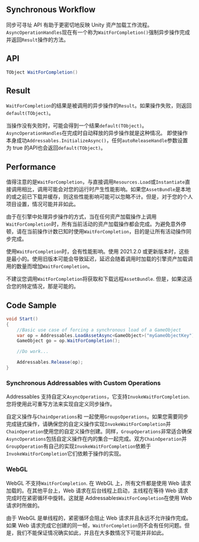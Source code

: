 ## Synchronous Workflow

同步可寻址 API 有助于更密切地反映 Unity 资产加载工作流程。 `AsyncOperationHandles`现在有一个称为`WaitForCompletion()`强制异步操作完成并返回`Result`操作的方法。

## API

```csharp
TObject WaitForCompletion()
```

## Result 

`WaitForCompletion`的结果是被调用的异步操作的`Result`。如果操作失败，则返回`default(TObject)`。

当操作没有失败时，可能会得到一个结果`default(TObject)`。`AsyncOperationHandles`在完成时自动释放的异步操作就是这种情况。 即使操作本身成功`Addressables.InitializeAsync()`，任何`autoReleaseHandle`参数设置为 true 的API也会返回`default(TObject)`。

## Performance

值得注意的是`WaitForCompletion`，与直接调用`Resources.Load`或`Instantiate`直接调用相比，调用可能会对您的运行时产生性能影响。如果您`AssetBundle`是本地的或之前已下载并缓存，则这些性能影响可能可以忽略不计。但是，对于您的个人项目设置，情况可能并非如此。

由于在引擎中处理异步操作的方式，当在任何资产加载操作上调用`WaitForCompletion`时，所有当前活动的资产加载操作都会完成。为避免意外停顿，请在当前操作计数已知时使用`WaitForCompletion`，目的是让所有活动操作同步完成。

使用`WaitForCompletion`时，会有性能影响。使用 2021.2.0 或更新版本时，这些是最小的。使用旧版本可能会导致延迟，延迟会随着调用时加载的引擎资产加载调用的数量而增加`WaitForCompletion`。

不建议您调用`WaitForCompletion`将获取和下载远程`AssetBundle`. 但是，如果这适合您的特定情况，那是可能的。

## Code Sample

```csharp
void Start()
{
    //Basic use case of forcing a synchronous load of a GameObject
    var op = Addressables.LoadAssetAsync<GameObject>("myGameObjectKey");
    GameObject go = op.WaitForCompletion();

    //Do work...

    Addressables.Release(op);
}
```

### Synchronous Addressables with Custom Operations

Addressables 支持自定义`AsyncOperations`，它支持`InvokeWaitForCompletion`. 您将使用此可重写方法来实现自定义同步操作。

自定义操作与`ChainOperations`和 一起使用`GroupsOperations`。如果您需要同步完成链式操作，请确保您的自定义操作实现`InvokeWaitForCompletion`并`ChainOperation`使用您的自定义操作创建。同样，`GroupOperations`非常适合确保`AsyncOperations`包括自定义操作在内的集合一起完成。双方`ChainOperation`并`GroupOperation`有自己的实现`InvokeWaitForCompletion`依赖于`InvokeWaitForCompletion`它们依赖于操作的实现。

### WebGL

WebGL 不支持`WaitForCompletion`. 在 WebGL 上，所有文件都是使用 Web 请求加载的。在其他平台上，Web 请求在后台线程上启动，主线程在等待 Web 请求完成时在紧密循环中旋转。这就是 Addressables`WaitForCompletion`在使用 Web 请求时所做的。

由于 WebGL 是单线程的，紧密循环会阻止 Web 请求并且永远不允许操作完成。如果 Web 请求完成它创建的同一帧，`WaitForCompletion`则不会有任何问题。但是，我们不能保证情况确实如此，并且在大多数情况下可能并非如此。